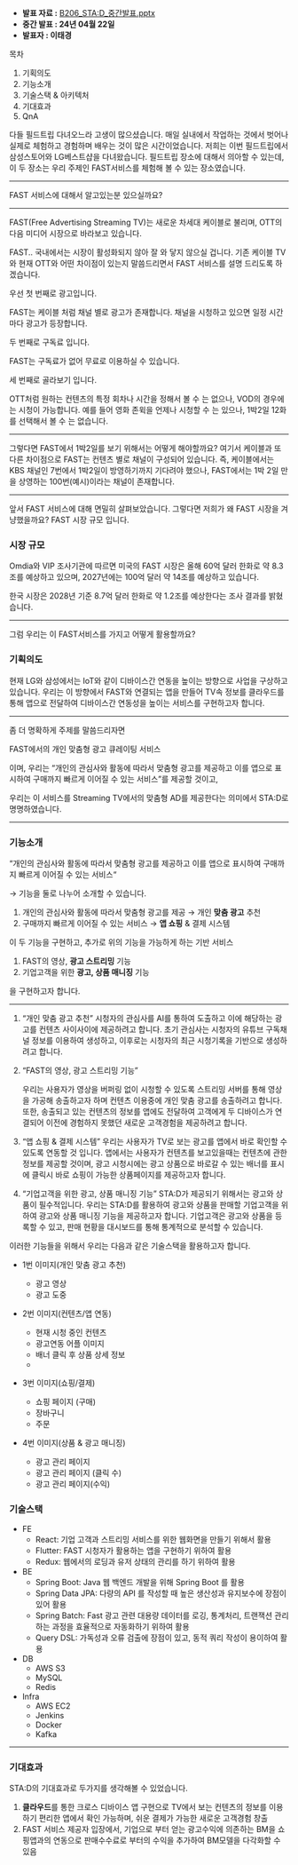 - **발표 자료 :** [B206_STA:D_중간발표.pptx](STAD_중간발표.pptx)
- **중간 발표 : 24년 04월 22일**
- **발표자 : 이태경**


목차
  1. 기획의도
  2. 기능소개
  3. 기술스택 & 아키텍처
  4. 기대효과
  5. QnA

  다들 필드트립 다녀오느라 고생이 많으셨습니다. 매일 실내에서 작업하는 것에서 벗어나 실제로 체험하고 경험하며 배우는 것이 많은 시간이었습니다. 저희는 이번 필드트립에서 삼성스토어와 LG베스트샵을 다녀왔습니다. 필드트립 장소에 대해서 의아할 수 있는데, 이 두 장소는 우리 주제인 FAST서비스를 체험해 볼 수 있는 장소였습니다.

---
FAST 서비스에 대해서 알고있는분 있으실까요?

---
FAST(Free Advertising Streaming TV)는 새로운 차세대 케이블로 불리며, OTT의 다음 미디어 시장으로 바라보고 있습니다.

FAST.. 국내에서는 시장이 활성화되지 않아 잘 와 닿지 않으실 겁니다. 기존 케이블 TV와 현재 OTT와 어떤 차이점이 있는지 말씀드리면서 FAST 서비스를 설명 드리도록 하겠습니다.

우선 첫 번째로 광고입니다.

FAST는 케이블 처럼 채널 별로 광고가 존재합니다. 채널을 시청하고 있으면 일정 시간마다 광고가 등장합니다.

두 번째로 구독료 입니다.

FAST는 구독료가 없어 무료로 이용하실 수 있습니다.

세 번째로 골라보기 입니다.

OTT처럼 원하는 컨텐츠의 특정 회차나 시간을 정해서 볼 수 는 없으나, VOD의 경우에는 시청이 가능합니다. 예를 들어 영화 존윅을 언제나 시청할 수 는 있으나, 1박2일 12화를 선택해서 볼 수 는 없습니다.

---

그렇다면 FAST에서 1박2일를 보기 위해서는 어떻게 해야할까요? 여기서 케이블과 또 다른 차이점으로 FAST는 컨텐츠 별로 채널이 구성되어 있습니다. 즉, 케이블에서는 KBS 채널인 7번에서 1박2일이 방영하기까지 기다려야 했으나, FAST에서는 1박 2일 만을 상영하는 100번(예시)이라는 채널이 존재합니다. 

---

앞서 FAST 서비스에 대해 면밀히 살펴보았습니다. 그렇다면 저희가 왜 FAST 시장을 겨냥했을까요? FAST 시장 규모 입니다.

### 시장 규모

Omdia와 VIP 조사기관에 따르면 미국의 FAST 시장은 올해 60억 달러 한화로 약 8.3조를 예상하고 있으며, 2027년에는 100억 달러 약 14조를 예상하고 있습니다.

한국 시장은 2028년 기준 8.7억 달러 한화로 약 1.2조를 예상한다는 조사 결과를 밝혔습니다.

---

그럼 우리는 이 FAST서비스를 가지고 어떻게 활용할까요?

### 기획의도

현재 LG와 삼성에서는 IoT와 같이 디바이스간 연동을 높이는 방향으로 사업을 구상하고 있습니다. 우리는 이 방향에서 FAST와 연결되는 앱을 만들어 TV속 정보를 클라우드를 통해 앱으로 전달하여 디바이스간 연동성을 높이는 서비스를 구현하고자 합니다.

---

좀 더 명확하게 주제를 말씀드리자면

FAST에서의 개인 맞춤형 광고 큐레이팅 서비스

이며, 우리는 “개인의 관심사와 활동에 따라서 맞춤형 광고를 제공하고 이를 앱으로 표시하여 구매까지 빠르게 이어질 수 있는 서비스”를 제공할 것이고,

우리는 이 서비스를 Streaming TV에서의 맞춤형 AD를 제공한다는 의미에서 STA:D로 명명하였습니다.


---

### 기능소개

“개인의 관심사와 활동에 따라서 맞춤형 광고를 제공하고 이를 앱으로 표시하여 구매까지 빠르게 이어질 수 있는 서비스“

→ 기능을 둘로 나누어 소개할 수 있습니다.

1. 개인의 관심사와 활동에 따라서 맞춤형 광고를 제공 → 개인 **맞춤 광고** 추천
2. 구매까지 빠르게 이어질 수 있는 서비스 → **앱 쇼핑** & 결제 시스템

이 두 기능을 구현하고, 추가로 위의 기능을 가능하게 하는 기반 서비스

1. FAST의 영상, **광고 스트리밍** 기능
2. 기업고객을 위한 **광고, 상품 매니징** 기능

을 구현하고자 합니다.

---
1. “개인 맞춤 광고 추천”
   시청자의 관심사를 AI를 통하여 도출하고 이에 해당하는 광고를 컨텐츠 사이사이에 제공하려고 합니다. 초기 관심사는 시청자의 유튜브 구독채널 정보를 이용하여 생성하고, 이후로는 시청자의 최근 시청기록을 기반으로 생성하려고 합니다.

2. “FAST의 영상, 광고 스트리밍 기능”

   우리는 사용자가 영상을 버퍼링 없이 시청할 수 있도록 스트리밍 서버를 통해 영상을 가공해 송출하고자 하며 컨텐츠 이용중에 개인 맞춤 광고를 송출하려고 합니다. 또한, 송출되고 있는 컨텐츠의 정보를 앱에도 전달하여 고객에게 두 디바이스가 연결되어 이전에 경험하지 못했던 새로운 고객경험을 제공하려고 합니다.

3. “앱 쇼핑 & 결제 시스템”
   우리는 사용자가 TV로 보는 광고를 앱에서 바로 확인할 수 있도록 연동할 것 입니다. 앱에서는 사용자가 컨텐츠를 보고있을때는 컨텐츠에 관한 정보를 제공할 것이며, 광고 시청시에는 광고 상품으로 바로갈 수 있는 배너를 표시에 클릭시 바로 쇼핑이 가능한 상품페이지를 제공하고자 합니다.
4. “기업고객을 위한 광고, 상품 매니징 기능”
   STA:D가 제공되기 위해서는 광고와 상품이 필수적입니다. 우리는 STA:D를 활용하여 광고와 상품을 판매할 기업고객을 위하여 광고와 상품 매니징 기능을 제공하고자 합니다. 기업고객은 광고와 상품을 등록할 수 있고, 판매 현황을 대시보드를 통해 통계적으로 분석할 수 있습니다.

이러한 기능들을 위해서 우리는 다음과 같은 기술스택을 활용하고자 합니다.

- 1번 이미지(개인 맞춤 광고 추천)
  - 광고 영상
  - 광고 도중

- 2번 이미지(컨텐츠/앱 연동)
  - 현재 시청 중인 컨텐츠
  - 광고연동 어플 이미지
  - 배너 클릭 후 상품 상세 정보
  - 
- 3번 이미지(쇼핑/결제)
  - 쇼핑 페이지 (구매)
  - 장바구니
  - 주문

- 4번 이미지(상품 & 광고 매니징)
  - 광고 관리 페이지
  - 광고 관리 페이지 (클릭 수)
  - 광고 관리 페이지(수익)

### 기술스택

- FE
  - React: 기업 고객과 스트리밍 서비스를 위한 웹화면을 만들기 위해서 활용
  - Flutter: FAST 시청자가 활용하는 앱을 구현하기 위하여 활용
  - Redux: 웹에서의 로딩과 유저 상태의 관리를 하기 위하여 활용
- BE
  - Spring Boot: Java 웹 백엔드 개발을 위해 Spring Boot 를 활용
  - Spring Data JPA: 다량의 API 를 작성할 때 높은 생산성과 유지보수에 장점이 있어 활용
  - Spring Batch: Fast 광고 관련 대용량 데이터를 로깅, 통계처리, 트랜잭션 관리하는 과정을 효율적으로 자동화하기 위하여 활용
  - Query DSL: 가독성과 오류 검출에 장점이 있고, 동적 쿼리 작성이 용이하여 활용
- DB
  - AWS S3
  - MySQL
  - Redis
- Infra
  - AWS EC2
  - Jenkins
  - Docker
  - Kafka

---

### 기대효과

STA:D의 기대효과로 두가지를 생각해볼 수 있었습니다.

1. **클라우드**를 통한 크로스 디바이스 앱 구현으로 TV에서 보는 컨텐츠의 정보를 이용하기 편리한 앱에서 확인 가능하며, 쉬운 결제가 가능한 새로운 고객경험 창출
2. FAST 서비스 제공자 입장에서, 기업으로 부터 얻는 광고수익에 의존하는 BM을 쇼핑앱과의 연동으로 판매수수료로 부터의 수익을 추가하여 BM모델을 다각화할 수 있음
